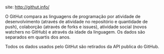site: http://githut.info/

O GitHut compara as linguagens de programação por atividade de desenvolvimento (através de atividade no repositório e quantidade de push), colaborção (através de forks e issues), atividade social (novos watchers no GitHub) e através da idade da linguagem. Os dados são separados em quartis dos anos.

Todos os dados usados pelo GitHut são retirados da API publica do GitHub.